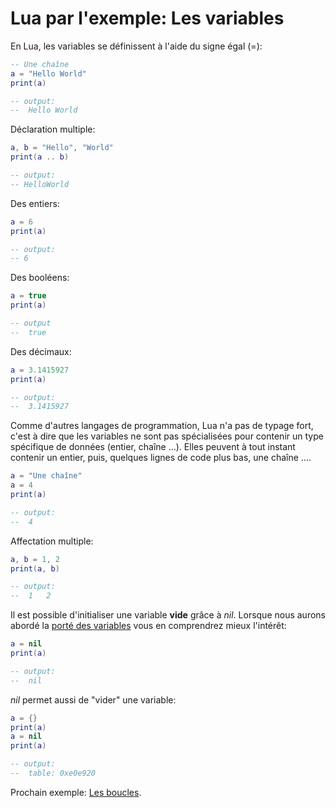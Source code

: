 # Lua par l'exemple: Les variables

En Lua, les variables se définissent à l'aide du signe égal (=):

```lua
-- Une chaîne
a = "Hello World"
print(a)

-- output:
--  Hello World
```

Déclaration multiple:
```lua
a, b = "Hello", "World"
print(a .. b)

-- output:
-- HelloWorld
```

Des entiers:
```lua
a = 6
print(a)

-- output:
-- 6
```

Des booléens:
```lua
a = true
print(a)

-- output
--  true
```

Des décimaux:
```lua
a = 3.1415927
print(a)

-- output:
--  3.1415927
```

Comme d'autres langages de programmation, Lua n'a pas de typage fort, c'est à dire que les variables ne sont pas spécialisées pour contenir un type spécifique de données (entier, chaîne …). Elles peuvent à tout instant contenir un entier, puis, quelques lignes de code plus bas, une chaîne ….
```lua
a = "Une chaîne"
a = 4
print(a)

-- output:
--  4
```

Affectation multiple:
```lua
a, b = 1, 2
print(a, b)

-- output:
--  1   2
```

Il est possible d'initialiser une variable **vide** grâce à *nil*. Lorsque nous aurons abordé la [porté des variables](portee_variables.md) vous en comprendrez mieux l'intérêt:
```lua
a = nil
print(a)

-- output:
--  nil
```

*nil* permet aussi de "vider" une variable:
```lua
a = {}
print(a)
a = nil
print(a)

-- output:
--  table: 0xe0e920
```

Prochain exemple: [Les boucles](boucles.md).